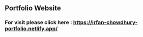 ## Portfolio Website

### For visit please click here : https://irfan-chowdhury-portfolio.netlify.app/